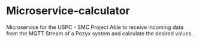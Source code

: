 # Microservice-calculator

Microservice for the USPC - SMC Project
Able to receive incoming data from the MQTT Stream of a Pozyx system and calculate the desired values.